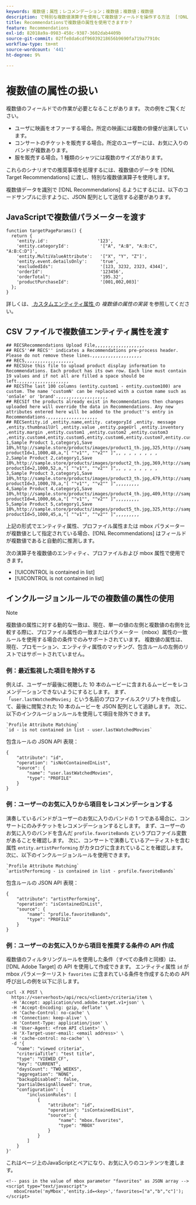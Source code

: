 ```yaml
---
keywords: 複数値；属性；レコメンデーション；複数値；複数値；複数値
description: で特別な複数値演算子を使用して複数値フィールドを操作する方法  [!DNL Target Recommendations]  説明します。
title: Recommendationsで複数値の属性を使用できますか？
feature: Recommendations
exl-id: 82018a9a-0983-458c-9387-3602dab4409b
source-git-commit: 02ffe8da6cdf96039218656b9690fa719a77910c
workflow-type: tm+mt
source-wordcount: '441'
ht-degree: 9%

---
```


# 複数値の属性の扱い

複数値のフィールドでの作業が必要となることがあります。 次の例をご覧ください。

* ユーザに映画をオファーする場合。所定の映画には複数の俳優が出演しています。
* コンサートのチケットを販売する場合。所定のユーザーには、お気に入りのバンドが複数あります。
* 服を販売する場合。1 種類のシャツには複数のサイズがあります。

これらのシナリオでの推奨事項を処理するには、複数値のデータを [!DNL Target Recommendations] に渡し、特別な複数値演算子を使用します。

複数値データを識別で [!DNL Recommendations] るようにするには、以下のコードサンプルに示すように、JSON 配列として送信する必要があります。

## JavaScriptで複数値パラメーターを渡す

```
function targetPageParams() { 
  return { 
    'entity.id':                   '123', 
    'entity.categoryId':            '["A", "A:B", "A:B:C", "A:B:C:D"]',        
    'entity.MultiValueAttribute':   '["X", "Y", "Z"]', 
    'entity.event.detailsOnly':     'true', 
    'excludedIds":                  '[123, 3232, 2323, 4344]', 
    'orderId":                      '123456', 
    'orderTotal":                   '195.32', 
    'productPurchaseId":            '[001,002,003]' 
  }; 
}
```

詳しくは、[ カスタムエンティティ属性 ](/help/main/c-recommendations/c-products/custom-entity-attributes.md#section_80FEFE49E8AF415D99B739AA3CBA2A14) の *複数値の属性の実装* を参照してください。

## CSV ファイルで複数値エンティティ属性を渡す

```
## RECSRecommendations Upload File,,,,,,,,,,,,,,,,,,,
## RECS''## RECS'' indicates a Recommendations pre-process header. Please do not remove these lines.,,,,,,,,,,,,,,,,,,,
## RECS,,,,,,,,,,,,,,,,,,,
## RECSUse this file to upload product display information to Recommendations. Each product has its own row. Each line must contain 19 values and if not all are filled a space should be left.,,,,,,,,,,,,,,,,,,,
## RECSThe last 100 columns (entity.custom1 - entity.custom100) are custom. The name 'customN' can be replaced with a custom name such as 'onSale' or 'brand'.,,,,,,,,,,,,,,,,,,,
## RECSIf the products already exist in Recommendations then changes uploaded here will override the data in Recommendations. Any new attributes entered here will be added to the product''s entry in Recommendations.,,,,,,,,,,,,,,,,,,,
## RECSentity.id ,entity.name,entity. categoryId ,entity. message ,entity.thumbnailUrl ,entity.value ,entity.pageUrl ,entity.inventory ,entity.margin ,entity.custom1 ,entity.custom2 ,entity.custom3 ,entity.custom4,entity.custom5,entity.custom6,entity.custom7,entity.custom8,entity.custom9,entity.custom10,
1,Sample Product 1,category1,Save 10%,http://sample.store/products/images/product1_th.jpg,325,http://sample.store/products/product_detail.jsp?productId=1,1000,48,a,"[ ""v1"", ""v2"" ]",, , , , , , , ,
2,Sample Product 2,category1,Save 10%,http://sample.store/products/images/product2_th.jpg,369,http://sample.store/products/product_detail.jsp?productId=2,1000,52,a,"[ ""v1"", ""v2"" ]",, , , , , , , ,
3,Sample Product 3,category1,Save 10%,http://sample.store/products/images/product3_th.jpg,479,http://sample.store/products/product_detail.jsp?productId=3,1000,78,a,"[ ""v1"", ""v2"" ]",,,,,,,,,
4,Sample Product 4,category1,Save 10%,http://sample.store/products/images/product4_th.jpg,409,http://sample.store/products/product_detail.jsp?productId=4,1000,66,a,"[ ""v1"", ""v2"" ]",,,,,,,,,
5,Sample Product 5,category1,Save 10%,http://sample.store/products/images/product5_th.jpg,325,http://sample.store/products/product_detail.jsp?productId=5,1000,45,a,"[ ""v1"", ""v2"" ]",,,,,,,,, 
```

上記の形式でエンティティ属性、プロファイル属性または mbox パラメーターが複数値として指定されている場合、[!DNL Recommendations] はフィールドが複数値であると自動的に推測します。

次の演算子を複数値のエンティティ、プロファイルおよび mbox 属性で使用できます。

* [!UICONTROL is contained in list]
* [!UICONTROL is not contained in list]

## インクルージョンルールでの複数値の属性の使用

>[!NOTE]
>
>複数値の属性に対する動的な一致は、現在、単一の値の左側と複数値の右側を比較する際に、プロファイル属性の一致またはパラメーター（mbox）属性の一致ルールを使用する場合の条件でのみサポートされています。 複数値の属性は、現在、プロモーション、エンティティ属性のマッチング、包含ルールの左側のリストではサポートされていません。

### 例：最近監視した項目を除外する

例えば、ユーザーが最後に視聴した 10 本のムービーに含まれるムービーをレコメンデーションできないようにするとします。 まず、「`user.lastWatchedMovies`」という名前のプロファイルスクリプトを作成して、最後に閲覧された 10 本のムービーを JSON 配列として追跡します。 次に、以下のインクルージョンルールを使用して項目を除外できます。

```
`Profile Attribute Matching`
`id - is not contained in list - user.lastWatchedMovies`
```

包含ルールの JSON API 表現：

```
{
    "attribute": "id",
    "operation": "isNotContainedInList",
    "source": {
        "name": "user.lastWatchedMovies",
        "type": "PROFILE"
    }
} 
```

### 例：ユーザーのお気に入りから項目をレコメンデーションする

演奏しているバンドがユーザーのお気に入りのバンドの 1 つである場合に、コンサートにのみチケットをレコメンデーションするとします。 まず、ユーザーのお気に入りのバンドを含んだ `profile.favoriteBands` というプロファイル変数があることを確認します。 次に、コンサートで演奏しているアーティストを含む属性 `entity.artistPerforming` がカタログに含まれていることを確認します。 次に、以下のインクルージョンルールを使用できます。

```
`Profile Attribute Matching`
`artistPerforming - is contained in list - profile.favoriteBands`
```

包含ルールの JSON API 表現：

```
{
    "attribute": "artistPerforming",
    "operation": "isContainedInList",
    "source": {
        "name": "profile.favoriteBands",
        "type": "PROFILE"
    }
}
```

### 例：ユーザーのお気に入りから項目を推奨する条件の API 作成

複数値のフィルタリングルールを使用した条件（すべての条件と同様）は、[!DNL Adobe Target] の API を使用して作成できます。 エンティティ属性 `id` が mbox パラメーターリスト `favorites` に含まれている条件を作成するための API 呼び出しの例を以下に示します。

```
curl -X POST \
  https://<serverhost>/api/recs/<client>/criteria/item \
  -H 'Accept: application/vnd.adobe.target.v1+json' \
  -H 'Accept-Encoding: gzip, deflate' \
  -H 'Cache-Control: no-cache' \
  -H 'Connection: keep-alive' \
  -H 'Content-Type: application/json' \
  -H 'User-Agent: <from API client>' \
  -H 'X-Target-user-email: <email address>' \
  -H 'cache-control: no-cache' \
  -d '{
    "name": "viewed criteria",
    "criteriaTitle": "test title",
    "type": "VIEWED_CF",
    "key": "CURRENT",
    "daysCount": "TWO_WEEKS",
    "aggregation": "NONE",
    "backupDisabled": false,
    "partialDesignAllowed": true,
    "configuration": {
        "inclusionRules": [
            {
                "attribute": "id",
                "operation": "isContainedInList",
                "source": {
                    "name": "mbox.favorites",
                    "type": "MBOX"
                }
            }
        ]
    }
}'
```

これはページ上のJavaScriptとペアになり、お気に入りのコンテンツを渡します。

```
<!-- pass in the value of mbox parameter "favorites" as JSON array -->
<script type="text/javascript">
   mboxCreate('myMbox','entity.id=<key>','favorites=["a","b","c"]');
</script>
```

